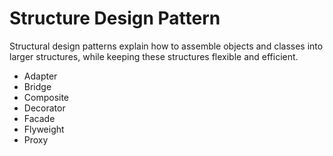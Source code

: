 # Structure Design Pattern

Structural design patterns explain how to assemble objects and classes into larger structures, while keeping these structures flexible and efficient.

* Adapter
* Bridge
* Composite
* Decorator
* Facade
* Flyweight
* Proxy
